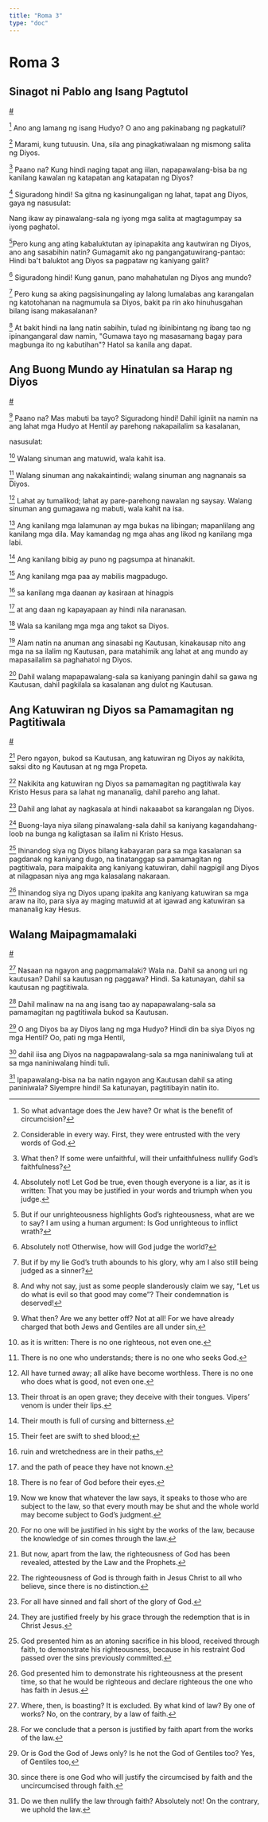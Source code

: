 ```yaml
---
title: "Roma 3"
type: "doc"
---
```


# Roma 3

## Sinagot ni Pablo ang Isang Pagtutol
[#](# "Paul Answers an Objection")

[^1] Ano ang lamang ng isang Hudyo? O ano ang pakinabang ng pagkatuli?

[^1]: So what advantage does the Jew have? Or what is the benefit of circumcision?

[^2] Marami, kung tutuusin. Una, sila ang pinagkatiwalaan ng mismong salita ng Diyos.

[^2]: Considerable in every way. First, they were entrusted with the very words of God.

[^3] Paano na? Kung hindi naging tapat ang iilan, napapawalang-bisa ba ng kanilang kawalan ng katapatan ang katapatan ng Diyos?

[^3]: What then? If some were unfaithful, will their unfaithfulness nullify God’s faithfulness?

[^4] Siguradong hindi! Sa gitna ng kasinungaligan ng lahat, tapat ang Diyos, gaya ng nasusulat:

Nang ikaw ay pinawalang-sala ng iyong mga salita
at magtagumpay sa iyong paghatol.

[^4]: Absolutely not! Let God be true, even though everyone is a liar, as it is written:
    That you may be justified in your words
    and triumph when you judge.

[^5]Pero kung ang ating kabaluktutan ay ipinapakita ang kautwiran ng Diyos, ano ang sasabihin natin? Gumagamit ako ng pangangatuwirang-pantao: Hindi ba't baluktot ang Diyos sa pagpataw ng kaniyang galit?

[^5]: But if our unrighteousness highlights God’s righteousness, what are we to say? I am using a human argument: Is God unrighteous to inflict wrath?

[^6] Siguradong hindi! Kung ganun, pano mahahatulan ng Diyos ang mundo?

[^6]: Absolutely not! Otherwise, how will God judge the world?

[^7] Pero kung sa aking pagsisinungaling ay lalong lumalabas ang karangalan ng katotohanan na nagmumula sa Diyos, bakit pa rin ako hinuhusgahan bilang isang makasalanan?

[^7]: But if by my lie God’s truth abounds to his glory, why am I also still being judged as a sinner?

[^8] At bakit hindi na lang natin sabihin, tulad ng ibinibintang ng ibang tao ng ipinangangaral daw namin, "Gumawa tayo ng masasamang bagay para magbunga ito ng kabutihan"? Hatol sa kanila ang dapat.

[^8]: And why not say, just as some people slanderously claim we say, “Let us do what is evil so that good may come”? Their condemnation is deserved!

## Ang Buong Mundo ay Hinatulan sa Harap ng Diyos
[#](# "The Whole World Guilty before God")

[^9] Paano na? Mas mabuti ba tayo? Siguradong hindi! Dahil iginiit na namin na ang lahat mga Hudyo at Hentil ay parehong nakapailalim sa kasalanan,

[^9]: What then? Are we any better off? Not at all! For we have already charged that both Jews and Gentiles are all under sin,

nasusulat:

[^10] Walang sinuman ang matuwid, wala kahit isa.

[^10]: as it is written:
  There is no one righteous, not even one.

[^11] Walang sinuman ang nakakaintindi;
walang sinuman ang nagnanais sa Diyos.

[^11]: There is no one who understands;
there is no one who seeks God.

[^12] Lahat ay tumalikod;
lahat ay pare-parehong nawalan ng saysay.
Walang sinuman ang gumagawa ng mabuti,
wala kahit na isa.

[^12]: All have turned away;
all alike have become worthless.
There is no one who does what is good,
not even one.

[^13] Ang kanilang mga lalamunan ay mga bukas na libingan;
mapanlilang ang kanilang mga dila.
May kamandag ng mga ahas ang likod ng kanilang mga labi.

[^13]: Their throat is an open grave;
they deceive with their tongues.
Vipers’ venom is under their lips.

[^14] Ang kanilang bibig ay puno ng pagsumpa at hinanakit.

[^14]: Their mouth is full of cursing and bitterness.

[^15] Ang kanilang mga paa ay mabilis magpadugo.

[^15]: Their feet are swift to shed blood;

[^16] sa kanilang mga daanan ay kasiraan at hinagpis

[^16]: ruin and wretchedness are in their paths,

[^17] at ang daan ng kapayapaan ay hindi nila naranasan.

[^17]: and the path of peace they have not known.

[^18] Wala sa kanilang mga mga ang takot sa Diyos.

[^18]: There is no fear of God before their eyes.

[^19] Alam natin na anuman ang sinasabi ng Kautusan, kinakausap nito ang mga na sa ilalim ng Kautusan, para matahimik ang lahat at ang mundo ay mapasailalim sa paghahatol ng Diyos.

[^19]: Now we know that whatever the law says, it speaks to those who are subject to the law, so that every mouth may be shut and the whole world may become subject to God’s judgment.

[^20] Dahil walang mapapawalang-sala sa kaniyang paningin dahil sa gawa ng Kautusan, dahil pagkilala sa kasalanan ang dulot ng Kautusan.

[^20]: For no one will be justified in his sight by the works of the law, because the knowledge of sin comes through the law.

## Ang Katuwiran ng Diyos sa Pamamagitan ng Pagtitiwala
[#](# "The Righteousness of God through Faith")

[^21] Pero ngayon, bukod sa Kautusan, ang katuwiran ng Diyos ay nakikita, saksi dito ng Kautusan at ng mga Propeta.

[^21]: But now, apart from the law, the righteousness of God has been revealed, attested by the Law and the Prophets.

[^22] Nakikita ang katuwiran ng Diyos sa pamamagitan ng pagtitiwala kay Kristo Hesus para sa lahat ng mananalig, dahil pareho ang lahat.

[^22]: The righteousness of God is through faith in Jesus Christ to all who believe, since there is no distinction.

[^23] Dahil ang lahat ay nagkasala at hindi nakaaabot sa karangalan ng Diyos.

[^23]: For all have sinned and fall short of the glory of God.

[^24] Buong-laya niya silang pinawalang-sala dahil sa kaniyang kagandahang-loob na bunga ng kaligtasan sa ilalim ni Kristo Hesus.

[^24]: They are justified freely by his grace through the redemption that is in Christ Jesus.

[^25] Ihinandog siya ng Diyos bilang kabayaran para sa mga kasalanan sa pagdanak ng kaniyang dugo, na tinatanggap sa pamamagitan ng pagtitiwala, para maipakita ang kaniyang katuwiran, dahil nagpigil ang Diyos at nilagpasan niya ang mga kalasalang nakaraan.

[^25]: God presented him as an atoning sacrifice in his blood, received through faith, to demonstrate his righteousness, because in his restraint God passed over the sins previously committed.

[^26] Ihinandog siya ng Diyos upang ipakita ang kaniyang katuwiran sa mga araw na ito, para siya ay maging matuwid at at igawad ang katuwiran sa mananalig kay Hesus.

[^26]: God presented him to demonstrate his righteousness at the present time, so that he would be righteous and declare righteous the one who has faith in Jesus.

## Walang Maipagmamalaki
[#](# "Boasting Excluded")

[^27] Nasaan na ngayon ang pagpmamalaki? Wala na. Dahil sa anong uri ng kautusan? Dahil sa kautusan ng paggawa? Hindi. Sa katunayan, dahil sa kautusan ng pagtitiwala.

[^27]: Where, then, is boasting? It is excluded. By what kind of law? By one of works? No, on the contrary, by a law of faith.

[^28] Dahil malinaw na na ang isang tao ay napapawalang-sala sa pamamagitan ng pagtitiwala bukod sa Kautusan.

[^28]: For we conclude that a person is justified by faith apart from the works of the law.

[^29] O ang Diyos ba ay Diyos lang ng mga Hudyo? Hindi din ba siya Diyos ng mga Hentil? Oo, pati ng mga Hentil,

[^29]: Or is God the God of Jews only? Is he not the God of Gentiles too? Yes, of Gentiles too,

[^30] dahil iisa ang Diyos na nagpapawalang-sala sa mga naniniwalang tuli at sa mga naniniwalang hindi tuli.

[^30]: since there is one God who will justify the circumcised by faith and the uncircumcised through faith.

[^31] Ipapawalang-bisa na ba natin ngayon ang Kautusan dahil sa ating paniniwala? Siyempre hindi! Sa katunayan, pagtitibayin natin ito.

[^31]: Do we then nullify the law through faith? Absolutely not! On the contrary, we uphold the law.
